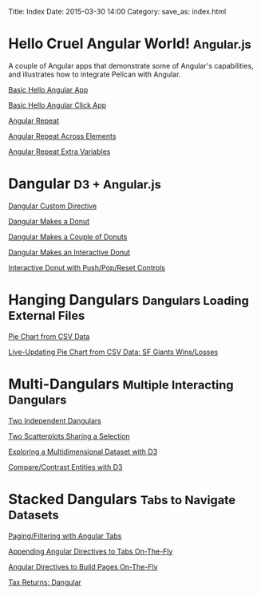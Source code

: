 Title: Index
Date: 2015-03-30 14:00
Category: 
save_as: index.html



<h1><b>Hello Cruel Angular World! <small>Angular.js</small></b></h1>

A couple of Angular apps that demonstrate some of Angular's capabilities,
and illustrates how to integrate Pelican with Angular.

<p>
<a href="hello1/">Basic Hello Angular App</a>
</p>

<p>
<a href="hello2/">Basic Hello Angular Click App</a>
</p>

<p>
<a href="hello3/">Angular Repeat</a>
</p>

<p>
<a href="hello4/">Angular Repeat Across Elements</a>
</p>

<p>
<a href="hello5/">Angular Repeat Extra Variables</a>
</p>



<h1><b>Dangular <small>D3 + Angular.js</small></b></h1>

<p>
<a href="dangular1/">Dangular Custom Directive</a>
</p>

<p>
<a href="dangular2/">Dangular Makes a Donut</a>
</p>

<p>
<a href="dangular3/">Dangular Makes a Couple of Donuts</a>
</p>

<p>
<a href="dangular4/">Dangular Makes an Interactive Donut</a>
</p>

<p>
<a href="dangular5/">Interactive Donut with Push/Pop/Reset Controls</a>
</p>



<h1><b>Hanging Dangulars <small>Dangulars Loading External Files</small></b></h1>

<p>
<a href="hang1/">Pie Chart from CSV Data</a>
</p>

<p>
<a href="hang2/">Live-Updating Pie Chart from CSV Data: SF Giants Wins/Losses</a>
</p>




<h1><b>Multi-Dangulars <small>Multiple Interacting Dangulars</small></b></h1>

<p>
<a href="multi1/">Two Independent Dangulars</a>
</p>

<p>
<a href="multi2/">Two Scatterplots Sharing a Selection</a>
</p>

<p>
<a href="multi3/">Exploring a Multidimensional Dataset with D3</a>
</p>

<p>
<a href="multi4/">Compare/Contrast Entities with D3</a>
</p>


<h1><b>Stacked Dangulars <small>Tabs to Navigate Datasets</small></b></h1>

<p>
<a href="page1/">Paging/Filtering with Angular Tabs</a>
</p>

<p>
<a href="page2/">Appending Angular Directives to Tabs On-The-Fly</a>
</p>

<p>
<a href="page3/">Angular Directives to Build Pages On-The-Fly</a>
</p>

<p>
<a href="tax/">Tax Returns: Dangular</a>
</p>

